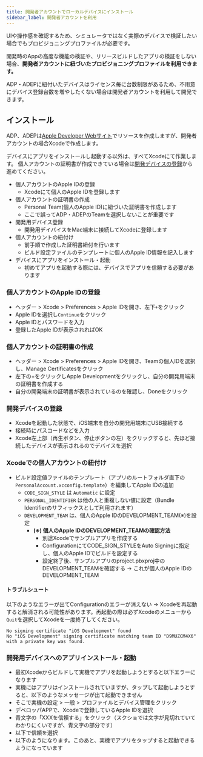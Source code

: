 ```yaml
---
title: 開発者アカウントでローカルデバイスにインストール
sidebar_label: 開発者アカウントを利用
---
```


UIや操作感を確認するため、シミュレータではなく実際のデバイスで検証したい場合でもプロビジョニングプロファイルが必要です。

開発時のAppの高度な機能の検証や、リリースビルドしたアプリの検証をしない場合、**開発者アカウントに紐づいたプロビジョニングプロファイルを利用できます。**

ADP・ADEPに紐付いたデバイスはライセンス毎に台数制限があるため、不用意にデバイス登録台数を増やしたくない場合は開発者アカウントを利用して開発できます。


## インストール

ADP、ADEPは[Apple Developer Webサイト](https://developer.apple.com/account/)でリソースを作成しますが、開発者アカウントの場合Xcodeで作成します。

デバイスにアプリをインストールし起動する以外は、すべてXcodeにて作業します。
個人アカウントの証明書が作成できている場合は[開発デバイスの登録](#開発デバイスの登録)から進めてください。

- 個人アカウントのApple IDの登録
  - Xcodeにて個人のApple IDを登録します
- 個人アカウントの証明書の作成
  - Personal Team(個人のApple ID)に紐づいた証明書を作成します
  - ここで誤ってADP・ADEPのTeamを選択しないことが重要です
- 開発用デバイス登録
  - 開発用デイバイスをMac端末に接続してXcodeに登録します
- 個人アカウントの紐付け
  - 前手順で作成した証明書紐付を行います
  - ビルド設定ファイルのテンプレートに個人のApple ID情報を記入します
- デバイスにアプリをインストール・起動
  - 初めてアプリを起動する際には、デバイスでアプリを信頼する必要があります


### 個人アカウントのApple IDの登録

- ヘッダー > Xcode > Preferences > Apple IDを開き、左下`+`をクリック
- Apple IDを選択し`Continue`をクリック
- Apple IDとパスワードを入力
- 登録したApple IDが表示されればOK


### 個人アカウントの証明書の作成

- ヘッダー > Xcode > Preferences > Apple IDを開き、Teamの個人IDを選択し、Manage Certificatesをクリック
- 左下の+をクリックしApple Developmentをクリックし、自分の開発用端末の証明書を作成する
- 自分の開発端末の証明書が表示されているのを確認し、Doneをクリック

### 開発デバイスの登録

- Xcodeを起動した状態で、iOS端末を自分の開発用端末にUSB接続する
- 接続時にパスコードなどを入力
- Xcode左上部（再生ボタン、停止ボタンの左）をクリックすると、先ほど接続したデバイスが表示されるのでデバイスを選択


### Xcodeでの個人アカウントの紐付け

- ビルド設定値ファイルのテンプレート（アプリのルートフォルダ直下の`PersonalAccount.xcconfig.template`）を編集してApple IDの追加
   - `CODE_SIGN_STYLE` は `Automatic` に設定
   - `PERSONAL_IDENTIFIER` は他の人と重複しない値に設定（Bundle Identifierのサフィックスとして利用されます）
   - `DEVELOPMENT_TEAM` は、個人のApple IDのDEVELOPMENT_TEAM(※)を設定
      - **(※) 個人のApple IDのDEVELOPMENT_TEAMの確認方法**  
        - 別途Xcodeでサンプルアプリを作成する
        - ConfigurationにてCODE_SIGN_STYLEをAuto Signingに指定し、個人のApple IDでビルドを設定する
        - 設定終了後、サンプルアプリのproject.pbxproj中のDEVELOPMENT_TEAMを確認する → これが個人のApple IDのDEVELOPMENT_TEAM

#### トラブルシュート

以下のようなエラーが出てConfigurationのエラーが消えない
→ Xcodeを再起動すると解消される可能性があります。再起動の際は必ずXcodeのメニューから`Quit`を選択してXcodeを一度終了してください。

```
No signing certificate "iOS Development" found
No "iOS Development" signing certificate matching team ID "D9MUZCM4X6" with a private key was found.
```

### 開発用デバイスへのアプリインストール・起動

- 最初Xcodeからビルドして実機でアプリを起動しようとすると以下エラーになります
- 実機にはアプリはインストールされていますが、タップして起動しようとすると、以下のようなメッセージが出て起動できません
- そこで実機の設定 > 一般 > プロファイルとデバイス管理をクリック
- デベロッパAPPで、Xcodeで登録しているApple IDを選択
- 青文字の「XXXを信頼する」をクリック（スクショでは文字が見切れていてわかりにくいですが、青文字の部分です）
- 以下で信頼を選択
- 以下のようになります。このあと、実機でアプリをタップすると起動できるようになっています

